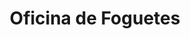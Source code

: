 ---
layout: post
type: 
title: Oficina de Foguetes
description: Manual para a construção de foguetes com garrafas PET
category: Astronomia e Astronáutica
headline: Astronomia e Astronáutica 
tags: [Astronáutica, Foguete, Física]
imagefeature: math.jpg
link: http://www.oba.org.br/sisglob/sisglob_arquivos/INSTRUCOES%20GERAIS%20de%202015.pdf
comments: true
mathjax: true 
chart: false
---
